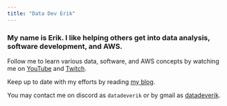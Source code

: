 ```yaml
---
title: "Data Dev Erik"
---
```


### My name is Erik. I like helping others get into data analysis, software development, and AWS.

Follow me to learn various data, software, and AWS concepts by watching me on [YouTube](https://www.youtube.com/channel/UCkWlNrTU1a8t7lKCkqesn9A) and [Twitch](https://www.twitch.tv/datadeverik).

Keep up to date with my efforts by reading [my blog](https://blog.datadeverik.com/newsletter).

You may contact me on discord as `datadeverik` or by gmail as [datadeverik](mailto:datadeverik@gmail.com).
